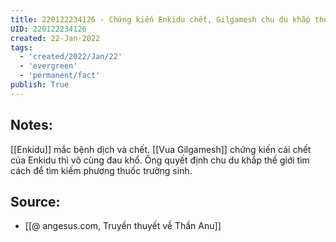```yaml
---
title: 220122234126 - Chứng kiến Enkidu chết, Gilgamesh chu du khắp thế giới tìm kiếm phương thuốc trường sinh
UID: 220122234126
created: 22-Jan-2022
tags:
  - 'created/2022/Jan/22'
  - 'evergreen'
  - 'permanent/fact'
publish: True
---
```

## Notes:
[[Enkidu]] mắc bệnh dịch và chết. [[Vua Gilgamesh]] chứng kiến cái chết của Enkidu thì vô cùng đau khổ. Ông quyết định chu du khắp thế giới tìm cách để tìm kiếm phương thuốc trường sinh.

## Source:
- [[@ angesus.com, Truyền thuyết về Thần Anu]]



